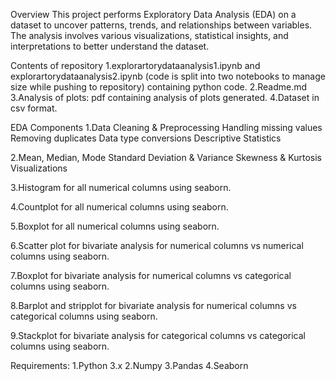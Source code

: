 Overview
This project performs Exploratory Data Analysis (EDA) on a dataset to uncover patterns, trends, and relationships between variables. The analysis involves various visualizations, statistical insights, and interpretations to better understand the dataset.

Contents of repository
1.explorartorydataanalysis1.ipynb and explorartorydataanalysis2.ipynb (code is split into two notebooks to manage size while pushing to repository) containing python code.
2.Readme.md
3.Analysis of plots: pdf containing analysis of plots generated.
4.Dataset in csv format.

EDA Components
1.Data Cleaning & Preprocessing
Handling missing values
Removing duplicates
Data type conversions
Descriptive Statistics

2.Mean, Median, Mode
Standard Deviation & Variance
Skewness & Kurtosis
Visualizations

3.Histogram for all numerical columns using seaborn.

4.Countplot for all numerical columns using seaborn.

5.Boxplot for all numerical columns using seaborn.

6.Scatter plot for bivariate analysis for numerical columns vs numerical columns using seaborn.

7.Boxplot for bivariate analysis for numerical columns vs categorical columns using seaborn.

8.Barplot and stripplot for bivariate analysis for numerical columns vs categorical columns using seaborn.

9.Stackplot for bivariate analysis for categorical columns vs categorical columns using seaborn.

Requirements:
1.Python 3.x
2.Numpy
3.Pandas
4.Seaborn